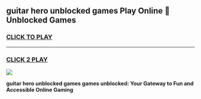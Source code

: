 
## guitar hero unblocked games Play Online 👋 Unblocked Games
<h3>
<a href="https://premium.freeplayer.one?title=guitar_hero_unblocked_games&ref=19F">CLICK TO PLAY</a></h3>
<hr>

<h3>
<a href="https://premium.freeplayer.one?title=guitar_hero_unblocked_games&ref=19F">CLICK 2 PLAY</a>
  
</h3>

<a href="https://premium.freeplayer.one?title=guitar_hero_unblocked_games&ref=19F"><img src="https://clearcache.store/games.png"></a>


**guitar hero unblocked games games unblocked: Your Gateway to Fun and Accessible Online Gaming**
